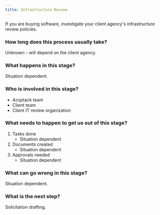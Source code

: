 ```yaml
---
title: Infrastructure Review
---
```


If you are buying software, investigate your client agency's infrastructure review policies.

### How long does this process usually take?
Unknown - will depend on the client agency.

### What happens in this stage? 
Situation dependent.

### Who is involved in this stage? 

- Acqstack team
- Client team
- Client IT review organization

### What needs to happen to get us out of this stage? 

1. Tasks done
	- Situation dependent
2. Documents created
	- Situation dependent
3. Approvals needed
	- Situation dependent

### What can go wrong in this stage? 
Situation dependent.

### What is the next step?
Solicitation drafting.

